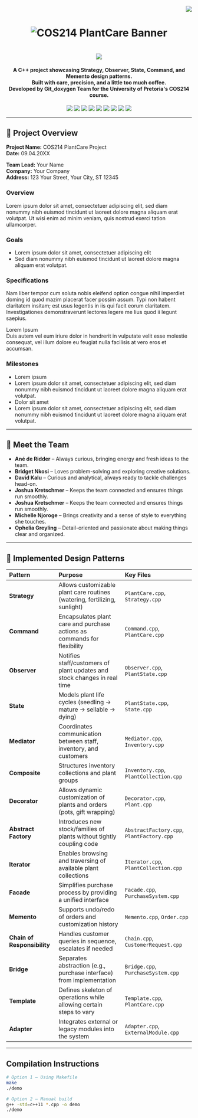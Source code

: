 <!--  PROFILE VIEWS COUNTER -->
<img align="right" src="https://komarev.com/ghpvc/?username=TeamBridgetCOS214&label=Profile%20views&color=4caf50&style=flat"><br>

<!--  PROJECT BANNER -->
<h1 align="center">
  <img src="https://cdn.pixabay.com/animation/2023/04/16/19/38/19-38-30-94_512.gif" alt="COS214 PlantCare Banner">
</h1>

<!-- ANIMATED TEXT -->
<h1 align="center">  
  <a href="https://git.io/typing-svg">
    <img src="https://readme-typing-svg.herokuapp.com?font=Poppins&size=40&pause=1000&color=00B67A&center=true&vCenter=true&width=435&height=50&lines=WHat's+Up+Geeks;Welcome+to+Team+Git_doxygen+Repo!;COS214+Design+Patterns+Project"/>
  </a>
</h1>

<!-- ABOUT OUR PROJECT -->
<h4 align="center">
  A C++ project showcasing <strong>Strategy</strong>, <strong>Observer</strong>, <strong>State</strong>, <strong>Command</strong>, and <strong>Memento</strong> design patterns.<br>
  Built with care, precision, and a little too much coffee.<br>
  Developed by <strong>Git_doxygen Team</strong> for the University of Pretoria's COS214 course.
</h4>

<!-- TEAM BADGES -->
<div align="center">
    <a href="https://www.up.ac.za/"><img src="https://img.shields.io/badge/University%20of%20Pretoria-002F6C?style=for-the-badge&logo=google-scholar&logoColor=white" target="_blank"></a>
    <a href="https://github.com/JoshKretschmer/COS214_Prac_GIT_Doxygen/tree/Bridget" target="_blank"><img src="https://img.shields.io/badge/GitHub%20Branch-Bridget-181717?style=for-the-badge&logo=github&logoColor=white" target="_blank"></a>
    <a href="https://github.com/JoshKretschmer/COS214_Prac_GIT_Doxygen/tree/Josh" target="_blank"><img src="https://img.shields.io/badge/GitHub%20Branch-Josh-181717?style=for-the-badge&logo=github&logoColor=white" target="_blank"></a>
    <a href="https://github.com/JoshKretschmer/COS214_Prac_GIT_Doxygen/tree/Kalu" target="_blank"><img src="https://img.shields.io/badge/GitHub%20Branch-Kalu-181717?style=for-the-badge&logo=github&logoColor=white" target="_blank"></a>
    <a href="https://github.com/JoshKretschmer/COS214_Prac_GIT_Doxygen/tree/Ophelia_Dev" target="_blank"><img src="https://img.shields.io/badge/GitHub%20Branch-Ophelia_Dev-181717?style=for-the-badge&logo=github&logoColor=white" target="_blank"></a>
    <a href="https://github.com/JoshKretschmer/COS214_Prac_GIT_Doxygen/tree/Keagan" target="_blank"><img src="https://img.shields.io/badge/GitHub%20Branch-Keagan-181717?style=for-the-badge&logo=github&logoColor=white" target="_blank"></a>
    <a href="https://github.com/JoshKretschmer/COS214_Prac_GIT_Doxygen/tree/Ane" target="_blank"><img src="https://img.shields.io/badge/GitHub%20Branch-Ane-181717?style=for-the-badge&logo=github&logoColor=white" target="_blank"></a>
    <a href="https://github.com/JoshKretschmer/COS214_Prac_GIT_Doxygen/tree/Michelle" target="_blank"><img src="https://img.shields.io/badge/GitHub%20Branch-Michelle-181717?style=for-the-badge&logo=github&logoColor=white" target="_blank"></a>
    <a href="mailto:nkosibridgett43@gmail.com"><img src="https://img.shields.io/badge/Contact%20Us-Email-EA4335?style=for-the-badge&logo=gmail&logoColor=white"></a>
</div>

---

## 📝 Project Overview

**Project Name:** COS214 PlantCare Project  
**Date:** 09.04.20XX  

**Team Lead:** Your Name  
**Company:** Your Company  
**Address:** 123 Your Street, Your City, ST 12345  

### Overview
Lorem ipsum dolor sit amet, consectetuer adipiscing elit, sed diam nonummy nibh euismod tincidunt ut laoreet dolore magna aliquam erat volutpat. Ut wisi enim ad minim veniam, quis nostrud exerci tation ullamcorper.

### Goals
- Lorem ipsum dolor sit amet, consectetuer adipiscing elit  
- Sed diam nonummy nibh euismod tincidunt ut laoreet dolore magna aliquam erat volutpat.

### Specifications
Nam liber tempor cum soluta nobis eleifend option congue nihil imperdiet doming id quod mazim placerat facer possim assum. Typi non habent claritatem insitam; est usus legentis in iis qui facit eorum claritatem. Investigationes demonstraverunt lectores legere me lius quod ii legunt saepius.

Lorem Ipsum  
Duis autem vel eum iriure dolor in hendrerit in vulputate velit esse molestie consequat, vel illum dolore eu feugiat nulla facilisis at vero eros et accumsan.

### Milestones
- Lorem ipsum  
- Lorem ipsum dolor sit amet, consectetuer adipiscing elit, sed diam nonummy nibh euismod tincidunt ut laoreet dolore magna aliquam erat volutpat.  
- Dolor sit amet  
- Lorem ipsum dolor sit amet, consectetuer adipiscing elit, sed diam nonummy nibh euismod tincidunt ut laoreet dolore magna aliquam erat volutpat.

---

## 🌼 Meet the Team

- **Ané de Ridder** – Always curious, bringing energy and fresh ideas to the team.  
- **Bridget Nkosi** – Loves problem-solving and exploring creative solutions.
- **David Kalu** – Curious and analytical, always ready to tackle challenges head-on.  
- **Joshua Kretschmer** – Keeps the team connected and ensures things run smoothly. 
- **Joshua Kretschmer** – Keeps the team connected and ensures things run smoothly.  
- **Michelle Njoroge** – Brings creativity and a sense of style to everything she touches.
- **Ophelia Greyling** – Detail-oriented and passionate about making things clear and organized.     

---

## 🧩 Implemented Design Patterns

| Pattern | Purpose | Key Files |
|:--|:--|:--|
| **Strategy** | Allows customizable plant care routines (watering, fertilizing, sunlight) | `PlantCare.cpp`, `Strategy.cpp` |
| **Command** | Encapsulates plant care and purchase actions as commands for flexibility | `Command.cpp`, `PlantCare.cpp` |
| **Observer** | Notifies staff/customers of plant updates and stock changes in real time | `Observer.cpp`, `PlantState.cpp` |
| **State** | Models plant life cycles (seedling → mature → sellable → dying) | `PlantState.cpp`, `State.cpp` |
| **Mediator** | Coordinates communication between staff, inventory, and customers | `Mediator.cpp`, `Inventory.cpp` |
| **Composite** | Structures inventory collections and plant groups | `Inventory.cpp`, `PlantCollection.cpp` |
| **Decorator** | Allows dynamic customization of plants and orders (pots, gift wrapping) | `Decorator.cpp`, `Plant.cpp` |
| **Abstract Factory** | Introduces new stock/families of plants without tightly coupling code | `AbstractFactory.cpp`, `PlantFactory.cpp` |
| **Iterator** | Enables browsing and traversing of available plant collections | `Iterator.cpp`, `PlantCollection.cpp` |
| **Facade** | Simplifies purchase process by providing a unified interface | `Facade.cpp`, `PurchaseSystem.cpp` |
| **Memento** | Supports undo/redo of orders and customization history | `Memento.cpp`, `Order.cpp` |
| **Chain of Responsibility** | Handles customer queries in sequence, escalates if needed | `Chain.cpp`, `CustomerRequest.cpp` |
| **Bridge** | Separates abstraction (e.g., purchase interface) from implementation | `Bridge.cpp`, `PurchaseSystem.cpp` |
| **Template** | Defines skeleton of operations while allowing certain steps to vary | `Template.cpp`, `PlantCare.cpp` |
| **Adapter** | Integrates external or legacy modules into the system | `Adapter.cpp`, `ExternalModule.cpp` |

---

## Compilation Instructions

```bash
# Option 1 — Using Makefile
make
./demo

# Option 2 — Manual build
g++ -std=c++11 *.cpp -o demo
./demo
